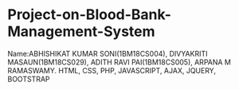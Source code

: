 # Project-on-Blood-Bank-Management-System
Name:ABHISHIKAT KUMAR SONI(1BM18CS004),
     DIVYAKRITI MASAUN(1BM18CS029),
     ADITH RAVI PAI(1BM18CS005),
     ARPANA M RAMASWAMY.
HTML, CSS, PHP, JAVASCRIPT, AJAX, JQUERY, BOOTSTRAP
